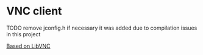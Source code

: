 # VNC client

TODO remove jconfig.h if necessary it was added due to compilation issues in this project

[Based on LibVNC](https://github.com/LibVNC/libvncserver)
